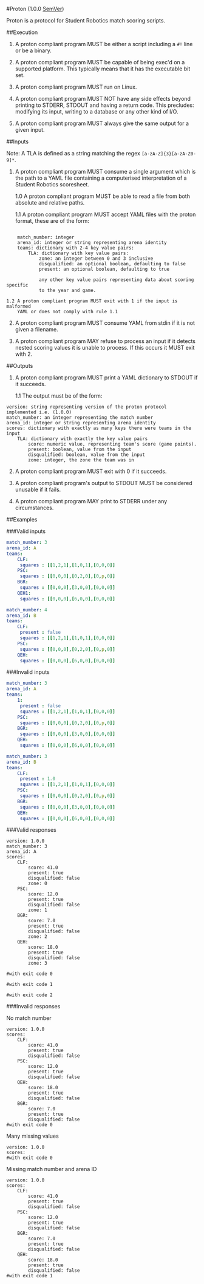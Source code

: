 #Proton (1.0.0 [SemVer](http://semver.org/))

Proton is a protocol for Student Robotics match scoring scripts.

##Execution

1. A proton compliant program MUST be either a script including a `#!` line
   or be a binary.

2. A proton compliant program MUST be capable of being exec'd on a supported
   platform. This typically means that it has the executable bit set.

3. A proton compliant program MUST run on Linux.

4. A proton compliant program MUST NOT have any side effects beyond printing
   to STDERR, STDOUT and having a return code. This precludes:
   modifying its input, writing to a database or any other kind of I/O.

5. A proton compliant program MUST always give the same output for a given
   input.

##Inputs

Note: A TLA is defined as a string matching the regex `[a-zA-Z]{3}[a-zA-Z0-9]*`.

1. A proton compliant program MUST consume a single argument which is the
   path to a YAML file containing a computerised interpretation of a Student
   Robotics scoresheet.

    1.0 A proton compliant program MUST be able to read a file from both
        absolute and relative paths.

    1.1 A proton compliant program MUST accept YAML files with the proton
        format, these are of the form:

```

    match_number: integer
    arena_id: integer or string representing arena identity
    teams: dictionary with 2-4 key value pairs:
        TLA: dictionary with key value pairs:
            zone: an integer between 0 and 3 inclusive
            disqualified: an optional boolean, defaulting to false
            present: an optional boolean, defaulting to true

            any other key value pairs representing data about scoring specific
            to the year and game.

```

    1.2 A proton compliant program MUST exit with 1 if the input is malformed
        YAML or does not comply with rule 1.1

2. A proton compliant program MUST consume YAML from stdin if it is not
   given a filename.

3. A proton compliant program MAY refuse to process an input if it detects
   nested scoring values it is unable to process. If this occurs it MUST
   exit with 2.

##Outputs

1. A proton compliant program MUST print a YAML dictionary to STDOUT if it
   succeeds.


    1.1 The output must be of the form:

```
version: string representing version of the proton protocol implemented i.e. (1.0.0)
match_number: an integer representing the match number
arena_id: integer or string representing arena identity
scores: dictionary with exactly as many keys there were teams in the input
    TLA: dictionary with exactly the key value pairs
        score: numeric value, representing team's score (game points).
        present: boolean, value from the input
        disqualified: boolean, value from the input
        zone: integer, the zone the team was in
```

2. A proton compliant program MUST exit with 0 if it succeeds.

3. A proton compliant program's output to STDOUT MUST be considered unusable if
   it fails.

4. A proton compliant program MAY print to STDERR under any circumstances.


##Examples

###Valid inputs

```yaml
match_number: 3
arena_id: A
teams:
    CLF:
     squares : [[1,2,1],[1,0,1],[0,0,0]]
    PSC:
     squares : [[0,0,0],[0,2,0],[0,p,0]]
    BGR:
     squares : [[0,0,0],[3,0,0],[0,0,0]]
    QEH1:
     squares : [[0,0,0],[6,0,0],[0,0,0]]
```

```yaml
match_number: 4
arena_id: B
teams:
    CLF:
     present : false
     squares : [[1,2,1],[1,0,1],[0,0,0]]
    PSC:
     squares : [[0,0,0],[0,2,0],[0,p,0]]
    QEH:
     squares : [[0,0,0],[6,0,0],[0,0,0]]
```

###Invalid inputs

```yaml
match_number: 3
arena_id: A
teams:
    1:
     present : false
     squares : [[1,2,1],[1,0,1],[0,0,0]]
    PSC:
     squares : [[0,0,0],[0,2,0],[0,p,0]]
    BGR:
     squares : [[0,0,0],[3,0,0],[0,0,0]]
    QEH:
     squares : [[0,0,0],[6,0,0],[0,0,0]]
```

```yaml
match_number: 3
arena_id: B
teams:
    CLF:
     present : 1.0
     squares : [[1,2,1],[1,0,1],[0,0,0]]
    PSC:
     squares : [[0,0,0],[0,2,0],[0,p,0]]
    BGR:
     squares : [[0,0,0],[3,0,0],[0,0,0]]
    QEH:
     squares : [[0,0,0],[6,0,0],[0,0,0]]
```

###Valid responses

```
version: 1.0.0
match_number: 3
arena_id: A
scores:
    CLF:
        score: 41.0
        present: true
        disqualified: false
        zone: 0
    PSC:
        score: 12.0
        present: true
        disqualified: false
        zone: 1
    BGR:
        score: 7.0
        present: true
        disqualified: false
        zone: 2
    QEH:
        score: 18.0
        present: true
        disqualified: false
        zone: 3

#with exit code 0
```

```
#with exit code 1
```

```
#with exit code 2
```

###Invalid responses

No match number
```
version: 1.0.0
scores:
    CLF:
        score: 41.0
        present: true
        disqualified: false
    PSC:
        score: 12.0
        present: true
        disqualified: false
    QEH:
        score: 18.0
        present: true
        disqualified: false
    BGR:
        score: 7.0
        present: true
        disqualified: false
#with exit code 0
```

Many missing values
```
version: 1.0.0
scores:
#with exit code 0
```

Missing match number and arena ID
```
version: 1.0.0
scores:
    CLF:
        score: 41.0
        present: true
        disqualified: false
    PSC:
        score: 12.0
        present: true
        disqualified: false
    BGR:
        score: 7.0
        present: true
        disqualified: false
    QEH:
        score: 18.0
        present: true
        disqualified: false
#with exit code 1
```
